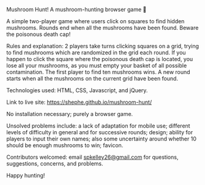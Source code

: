 Mushroom Hunt!
A mushroom-hunting browser game :mushroom:

A simple two-player game where users click on squares to find hidden mushrooms. Rounds end when all the mushrooms have been found. Beware the poisonous death cap!

Rules and explanation: 2 players take turns clicking squares on a grid, trying to find mushrooms which are randomized in the grid each round. If you happen to click the square where the poisonous death cap is located, you lose all your mushrooms, as you must empty your basket of all possible contamination. The first player to find ten mushrooms wins. A new round starts when all the mushrooms on the current grid have been found. 

Technologies used: HTML, CSS, Javascript, and jQuery.

Link to live site: https://shephe.github.io/mushroom-hunt/

No installation necessary; purely a browser game.

Unsolved problems include: a lack of adaptation for mobile use; different levels of difficulty in general and for successive rounds; design; ability for players to input their own names; also some uncertainty around whether 10 should be enough mushrooms to win; favicon.

Contributors welcomed: email spkelley26@gmail.com for questions, suggestions, concerns, and problems.

Happy hunting!
